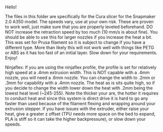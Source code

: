 Hello!

The files in this folder are specifically for the Cura slicer for the Snapmaker 2.0 A350 model. The speeds vary, use at your own risk. These are proven to work well,
just make sure that you are properly leveled beforehand. DO NOT increase the retraction speed by too much (10 mm/s is about fine). You should be able to use this for 
larger nozzles if you increase the heat a bit. This was set for Prusa filament so it is subject to change if you have a different type. More than likely this will not
work well with things like PETG or ABS as it has too fast of an initial layer. Slow down for your requirements. Enjoy!

Ninjaflex:
  If you are using the ninjaflex profile, the profile is set for relatively high speed at a .4mm extrusion width. This is NOT capable with a .4mm nozzle, you will need a 
  .6mm nozzle. You can change the width to .2mm or .3mm for capability with a .4mm nozzle. The heat as is sits quite high, so if you decide to change the width lower 
  down the heat with .2mm being the lowest heat level (~245-255). Note the thicker your are, the hotter it requires to conduct heat and since this system is direct drive 
  it is hard to go any faster than used because of the filament flexing and wrapping around your extrusion stepper. If you have issues with the extruder, either raise 
  your heat, give a greater z offset (TPU needs more space on the bed to expand, PLA is stiff so it can take the higher backpressure), or slow down your speeds. 
